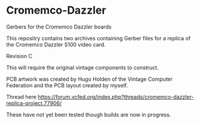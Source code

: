 # Cromemco-Dazzler

Gerbers for the Cromemco Dazzler boards

This repositry contains two archives containing Gerber files for a replica of the Cromemco Dazzler S100 video card. 

Revision C

This will require the original vintage components to construct.

PCB artwork was created by Hugo Holden of the Vintage Computer Federation and the PCB layout created by myself.

Thread here https://forum.vcfed.org/index.php?threads/cromemco-dazzler-replica-project.77906/

These have not yet been tested though builds are now in progress. 


